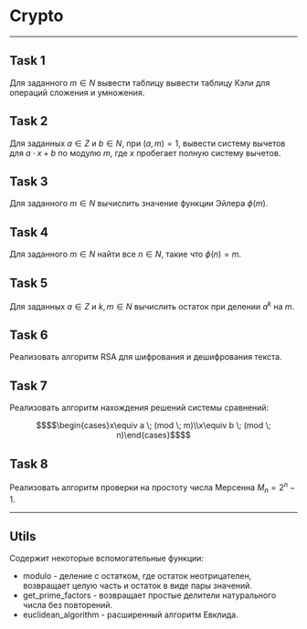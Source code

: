 # Crypto
----------------------------------------
## Task 1
Для заданного $m \in N$ вывести таблицу вывести таблицу Кэли для операций сложения и умножения.

## Task 2
Для заданных $a \in Z$ и $b \in N$, при $(a,m)=1$, вывести систему вычетов для $a\cdot x + b$ по модулю $m$, где $x$ пробегает полную систему вычетов.

## Task 3
Для заданного $m \in N$ вычислить значение функции Эйлера $\phi(m)$.

## Task 4
Для заданного $m \in N$ найти все $n \in N$, такие что $\phi(n)=m$.

## Task 5
Для заданных $a \in Z$ и $k, m \in N$ вычислить остаток при делении $a^k$ на $m$.

## Task 6
Реализовать алгоритм RSA для шифрования и дешифрования текста.

## Task 7
Реализовать алгоритм нахождения решений системы сравнений:
```math
$$\begin{cases}x\equiv a \; (mod \; m)\\x\equiv b \; (mod \; n)\end{cases}$$
```

## Task 8
Реализовать алгоритм проверки на простоту числа Мерсенна $M_n=2^n-1$.

----------------------------------------
## Utils
Содержит некоторые вспомогательные функции:

 - modulo - деление с остатком, где остаток неотрицателен, возвращает целую часть и остаток в виде пары значений.
 - get_prime_factors - возвращает простые делители натурального числа без повторений.
 - euclidean_algorithm - расширенный алгоритм Евклида.

